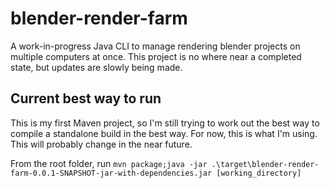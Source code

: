 # blender-render-farm

A work-in-progress Java CLI to manage rendering blender projects on multiple computers at once. This project is no where near a completed state, but updates are slowly being made.

## Current best way to run

This is my first Maven project, so I'm still trying to work out the best way to compile a standalone build in the best way. For now, this is what I'm using. This will probably change in the near future.

From the root folder, run `mvn package;java -jar .\target\blender-render-farm-0.0.1-SNAPSHOT-jar-with-dependencies.jar [working_directory]`